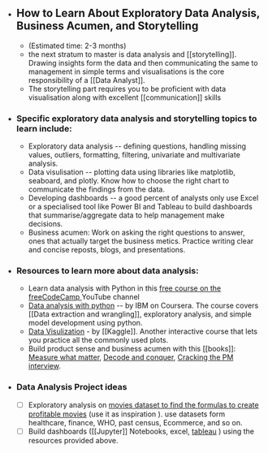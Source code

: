 - ## How to Learn About Exploratory Data Analysis, Business Acumen, and Storytelling
    - (Estimated time: 2-3 months)
    - the next stratum to master is data analysis and [[storytelling]]. Drawing insights form the data and then communicating the same to management in simple terms and visualisations is the core responsibility of a [[Data Analyst]].
    - The storytelling part requires you to be proficient with data visualisation along with excellent [[communication]] skills
- ### Specific exploratory data analysis and storytelling topics to learn include:
    - Exploratory data analysis -- defining questions, handling missing values, outliers, formatting, filtering, univariate and multivariate analysis.
    - Data visulisation -- plotting data using libraries like matplotlib, seaboard, and plotly. Know how to choose the right chart to communicate the findings from the data.
    - Developing dashboards -- a good percent of analysts only use Excel or a specialised tool like Power BI and Tableau to build dashboards that summarise/aggregate data to help management make decisions.
    - Business acumen: Work on asking the right questions to answer, ones that actually target the business metics. Practice writing clear and concise reposts, blogs, and presentations.
- ### Resources to learn more about data analysis:
    - Learn data analysis with Python in this [free course on the freeCodeCamp ](https://www.freec/news/learn-data-analysis-with-python-course/)YouTube channel
    - [Data analysis with python](https://www.coursera.org/learn/data-analysis-with-python) -- by IBM on Coursera. The course covers [[Data extraction and wrangling]], exploratory analysis, and simple model development using python.
    - [Data Visulization](https://www.kaggle.com/learn/data-visualization) - by [[Kaggle]]. Another interactive course that lets you practice all the commonly used plots.
    - Build product sense and business acumen with this [[books]]: [Measure what matter](https://www.amazon.com/Measure-What-Matters-Google-Foundation/dp/0525536221/ref=sr_1_1?crid=1A9SIXXP7S2P8&dchild=1&keywords=measure+what+matters&qid=1610323490&s=books&sprefix=measure%2Cstripbooks%2C365&sr=1-1), [Decode and conquer](https://www.amazon.com/Decode-Conquer-Answers-Management-Interviews/dp/0615930417/ref=sr_1_1?s=books&ie=UTF8&qid=1530848101&sr=1-1&keywords=decode+and+conquer), [Cracking the PM interview](https://www.amazon.com/Cracking-PM-Interview-Product-Technology/dp/0984782818/ref=sr_1_1?s=books&ie=UTF8&qid=1530848116&sr=1-1&keywords=cracking+the+pm+interview).
- ### Data Analysis Project ideas
    - [ ] Exploratory analysis on [movies dataset to find the formulas to create profitable movies](https://towardsdatascience.com/hitchhikers-guide-to-exploratory-data-analysis-6e8d896d3f7e) (use it as inspiration ). use datasets form healthcare, finance, WHO, past census, Ecommerce, and so on.
    - [ ] Build dashboards ([[Jupyter]] Notebooks, excel, [tableau](https://public.tableau.com/en-gb/gallery/?tab=viz-of-the-day&type=viz-of-the-day) ) using the resources provided above.
